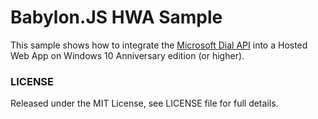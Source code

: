 Babylon.JS HWA Sample
=====================
This sample shows how to integrate the [Microsoft Dial API](https://docs.microsoft.com/en-us/windows/uwp/input-and-devices/windows-wheel-interactions) into a Hosted Web App on Windows 10 Anniversary edition (or higher).

### LICENSE
Released under the MIT License, see LICENSE file for full details.
